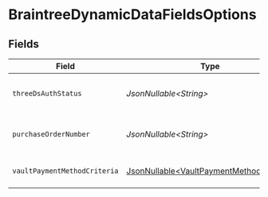 # BraintreeDynamicDataFieldsOptions


## Fields

| Field                                                                                                                   | Type                                                                                                                    | Required                                                                                                                | Description                                                                                                             | Example                                                                                                                 |
| ----------------------------------------------------------------------------------------------------------------------- | ----------------------------------------------------------------------------------------------------------------------- | ----------------------------------------------------------------------------------------------------------------------- | ----------------------------------------------------------------------------------------------------------------------- | ----------------------------------------------------------------------------------------------------------------------- |
| `threeDsAuthStatus`                                                                                                     | *JsonNullable\<String>*                                                                                                 | :heavy_minus_sign:                                                                                                      | Passes the 3DS status to the Braintree API using `customFields` with the key set to the value of `three_ds_auth_status` | threeDStatus                                                                                                            |
| `purchaseOrderNumber`                                                                                                   | *JsonNullable\<String>*                                                                                                 | :heavy_minus_sign:                                                                                                      | Passes the `transaction.purchaseOrderNumber` field when creating a new transaction.                                     | po-12345                                                                                                                |
| `vaultPaymentMethodCriteria`                                                                                            | [JsonNullable\<VaultPaymentMethodCriteria>](../../models/components/VaultPaymentMethodCriteria.md)                      | :heavy_minus_sign:                                                                                                      | Passes the `vaultPaymentMethodCriteria` field when creating a new transaction.                                          | ON_SUCCESSFUL_TRANSACTION                                                                                               |